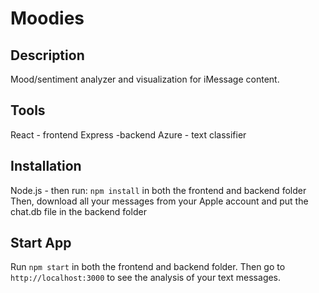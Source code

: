 # Moodies
## Description
Mood/sentiment analyzer and visualization for iMessage content.

## Tools
React - frontend
Express -backend
Azure - text classifier

## Installation
Node.js - then run: `npm install` in both the frontend and backend folder
Then, download all your messages from your Apple account and put the chat.db file in the backend folder

## Start App
Run `npm start` in both the frontend and backend folder. Then go to `http://localhost:3000` to see the analysis of your text messages.
